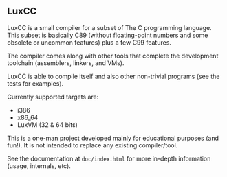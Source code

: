 ## LuxCC

LuxCC is a small compiler for a subset of The C programming language. This subset is basically C89 (without floating-point numbers and some obsolete or uncommon features) plus a few C99 features.

The compiler comes along with other tools that complete the development toolchain (assemblers, linkers, and VMs).

LuxCC is able to compile itself and also other non-trivial programs (see the tests for examples).

Currently supported targets are:

* i386
* x86_64
* LuxVM (32 & 64 bits)

This is a one-man project developed mainly for educational purposes (and fun!). It is not intended to replace any existing compiler/tool.

See the documentation at `doc/index.html` for more in-depth information (usage, internals, etc).
